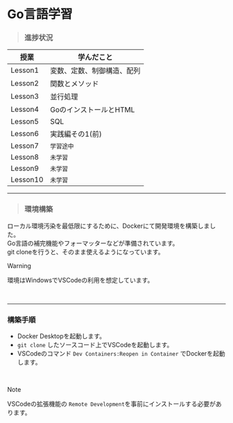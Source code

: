 Go言語学習
==========

>### 進捗状況

| 授業    | 学んだこと|
|--------|-----------|
|Lesson1 |変数、定数、制御構造、配列|
|Lesson2 |関数とメソッド|
|Lesson3 |並行処理|
|Lesson4 |GoのインストールとHTML|
|Lesson5 |SQL|
|Lesson6 |実践編その1(前)|
|Lesson7 |`学習途中`|
|Lesson8 |`未学習`|
|Lesson9 |`未学習`|
|Lesson10|`未学習`|

--------------------


>### 環境構築

ローカル環境汚染を最低限にするために、Dockerにて開発環境を構築しました。<br>
Go言語の補完機能やフォーマッターなどが準備されています。<br>
git cloneを行うと、そのまま使えるようになっています。

> [!WARNING]
> 環境はWindowsでVSCodeの利用を想定しています。

<br>

-------------

### 構築手順
- Docker Desktopを起動します。
- `git clone` したソースコード上でVSCodeを起動します。
- VSCodeのコマンド `Dev Containers:Reopen in Container` でDockerを起動します。

<br>

> [!NOTE]
> VSCodeの拡張機能の `Remote Development`を事前にインストールする必要があります。
